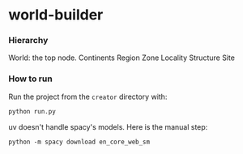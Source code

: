 # world-builder

### Hierarchy
World: the top node.
Continents
Region
Zone
Locality
Structure
Site

### How to run

Run the project from the ``creator`` directory with:

```bash
python run.py
```

uv doesn't handle spacy's models. Here is the manual step:
```
python -m spacy download en_core_web_sm
```

